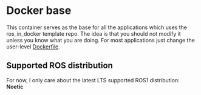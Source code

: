 # Docker base

This container serves as the base for all the applications which uses the ros_in_docker template
repo. The idea is that you should not modify it unless you know what you are doing. For most
applications just change the user-level [Dockerfile](../Dockerfile).

## Supported ROS distribution

For now, I only care about the latest LTS supported ROS1 distribution: **Noetic**
